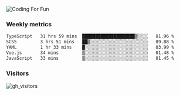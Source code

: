 ![Coding For Fun](https://glitch-art.vercel.app/api/simple?word=<Rise%20/>)

### Weekly metrics

<!--START_SECTION:waka-->

```txt
TypeScript   31 hrs 59 mins  ████████████████████▒░░░░   81.96 %
SCSS         3 hrs 51 mins   ██▒░░░░░░░░░░░░░░░░░░░░░░   09.88 %
YAML         1 hr 33 mins    █░░░░░░░░░░░░░░░░░░░░░░░░   03.99 %
Vue.js       34 mins         ▒░░░░░░░░░░░░░░░░░░░░░░░░   01.48 %
JavaScript   33 mins         ▒░░░░░░░░░░░░░░░░░░░░░░░░   01.45 %
```

<!--END_SECTION:waka-->


### Visitors
![gh_visitors](https://profile-counter.glitch.me/okyiww/count.svg)
